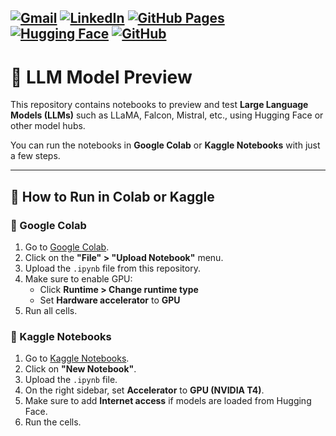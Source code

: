 [![Gmail](https://img.shields.io/badge/Gmail-D14836?logo=gmail&logoColor=white)](mailto:422indani@gmail.com)
[![LinkedIn](https://custom-icon-badges.demolab.com/badge/LinkedIn-0A66C2?logo=linkedin-white&logoColor=fff)](https://www.linkedin.com/in/azzindan1/)
[![GitHub Pages](https://img.shields.io/badge/GitHub%20Pages-121013?logo=github&logoColor=white)](https://azzindani.github.io/)
[![Hugging Face](https://img.shields.io/badge/Hugging%20Face-FFD21E?logo=huggingface&logoColor=000)](https://huggingface.co/Azzindani)
[![GitHub](https://img.shields.io/badge/GitHub-%23121011.svg?logo=github&logoColor=white)](https://github.com/azzindani)
---

# 🧠 LLM Model Preview

This repository contains notebooks to preview and test **Large Language Models (LLMs)** such as LLaMA, Falcon, Mistral, etc., using Hugging Face or other model hubs.

You can run the notebooks in **Google Colab** or **Kaggle Notebooks** with just a few steps.

---

## 🚀 How to Run in Colab or Kaggle

### 📌 Google Colab

1. Go to [Google Colab](https://colab.research.google.com).
2. Click on the **"File" > "Upload Notebook"** menu.
3. Upload the `.ipynb` file from this repository.
4. Make sure to enable GPU:
   - Click **Runtime > Change runtime type**
   - Set **Hardware accelerator** to **GPU**
5. Run all cells.

### 📌 Kaggle Notebooks

1. Go to [Kaggle Notebooks](https://www.kaggle.com/code).
2. Click on **"New Notebook"**.
3. Upload the `.ipynb` file.
4. On the right sidebar, set **Accelerator** to **GPU (NVIDIA T4)**.
5. Make sure to add **Internet access** if models are loaded from Hugging Face.
6. Run the cells.
